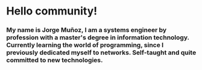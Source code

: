 # Hello community!

### My name is Jorge Muñoz, I am a systems engineer by profession with a master's degree in information technology. Currently learning the world of programming, since I previously dedicated myself to networks. Self-taught and quite committed to new technologies.

